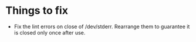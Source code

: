 # Things to fix

* Fix the lint errors on close of /dev/stderr.
  Rearrange them to guarantee it is closed only once after use.
